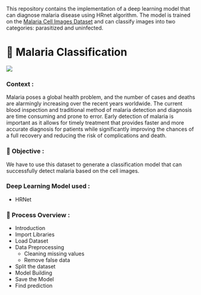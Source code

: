 

This repository contains the implementation of a deep learning model that can diagnose malaria disease using HRnet algorithm. The model is trained on the [Malaria Cell Images Dataset](https://www.kaggle.com/datasets/iarunava/cell-images-for-detecting-malaria) and can classify images into two categories: parasitized and uninfected.

# 🦟 Malaria Classification
<img src="https://www.news-medical.net/images/Article_Images/ImageForArticle_22209_16467383903163122.jpg" /></br>
### Context : 
   Malaria poses a global health problem, and the number of cases and deaths are alarmingly increasing over the recent years worldwide. The current blood inspection and traditional method of malaria detection and diagnosis are time consuming and prone to error. Early detection of malaria is important as it allows for timely treatment that provides faster and more accurate diagnosis for patients while significantly improving the chances of a full recovery and reducing the risk of complications and death.
### 🎯 Objective :
   We have to use this dataset to generate a classification model that can successfully detect malaria based on the cell images.
### Deep Learning Model used :
- HRNet

### 🚩 Process Overview :
- Introduction
- Import Libraries
- Load Dataset
- Data Preprocessing
  - Cleaning missing values     
  - Remove false data
- Split the dataset
- Model Building
- Save the Model
- Find prediction
